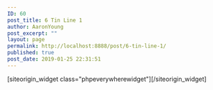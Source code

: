 ```yaml
---
ID: 60
post_title: 6 Tin Line 1
author: AaronYoung
post_excerpt: ""
layout: page
permalink: http://localhost:8888/post/6-tin-line-1/
published: true
post_date: 2019-01-25 22:31:51
---
```

<div id="pl-60"  class="panel-layout" ><div id="pg-60-0"  class="panel-grid panel-no-style"  data-style="{&quot;background_image_attachment&quot;:false,&quot;background_display&quot;:&quot;tile&quot;,&quot;cell_alignment&quot;:&quot;flex-start&quot;}"  data-ratio="1"  data-ratio-direction="right" ><div id="pgc-60-0-0"  class="panel-grid-cell"  data-weight="1" ><div id="panel-60-0-0-0" class="so-panel widget widget_phpeverywherewidget phpeverywherewidget panel-first-child panel-last-child" data-index="0" data-style="{&quot;background_image_attachment&quot;:false,&quot;background_display&quot;:&quot;tile&quot;,&quot;animation_once&quot;:&quot;&quot;}" >[siteorigin_widget class="phpeverywherewidget"]<input type="hidden" value="{&quot;instance&quot;:{&quot;title&quot;:&quot;&quot;,&quot;content&quot;:&quot;\n&lt;link rel=\&quot;canonical\&quot; href=\&quot;https:\/\/developer.snapappointments.com\/bootstrap-select\/examples\/\&quot;&gt;\n&lt;link rel=\&quot;icon\&quot; type=\&quot;image\/png\&quot; href=\&quot;\/xandroid-chrome-192x192.png.pagespeed.ic.jw7lyO-Zu3.webp\&quot; sizes=\&quot;192x192\&quot;&gt;\n&lt;link rel=\&quot;apple-touch-icon\&quot; sizes=\&quot;180x180\&quot; href=\&quot;\/xapple-touch-icon.png.pagespeed.ic.GquMMio8er.webp\&quot;&gt;\n&lt;link rel=\&quot;icon\&quot; type=\&quot;image\/png\&quot; href=\&quot;\/xfavicon-32x32.png.pagespeed.ic.e6S16zFrXd.webp\&quot; sizes=\&quot;32x32\&quot;&gt;\n&lt;link rel=\&quot;icon\&quot; type=\&quot;image\/png\&quot; href=\&quot;\/xfavicon-16x16.png.pagespeed.ic.QVCAGu-P0t.webp\&quot; sizes=\&quot;16x16\&quot;&gt;\n&lt;link rel=\&quot;mask-icon\&quot; href=\&quot;\/safari-pinned-tab.svg\&quot; color=\&quot;#2d80b5\&quot;&gt;\n&lt;meta name=\&quot;application-name\&quot; content=\&quot;SnapAppointments Scheduling\&quot;&gt;\n&lt;meta name=\&quot;apple-mobile-web-app-title\&quot; content=\&quot;SnapAppointments Scheduling\&quot;&gt;\n&lt;meta name=\&quot;apple-mobile-web-app-capable\&quot; content=\&quot;yes\&quot;&gt;\n&lt;meta name=\&quot;apple-mobile-web-app-status-bar-style\&quot; content=\&quot;black-translucent\&quot;&gt;\n&lt;meta name=\&quot;msapplication-TileColor\&quot; content=\&quot;#00a300\&quot;&gt;\n&lt;meta name=\&quot;msapplication-TileImage\&quot; content=\&quot;\/mstile-144x144.png\&quot;&gt;\n&lt;meta name=\&quot;theme-color\&quot; content=\&quot;#2d80b5\&quot;&gt;\n&lt;link rel=\&quot;icon\&quot; href=\&quot;\/favicon.ico\&quot;&gt;\n&lt;title&gt;Examples | bootstrap-select \u00b7 SnapAppointments Developer&lt;\/title&gt;\n&lt;link href=\&quot;https:\/\/maxcdn.bootstrapcdn.com\/bootstrap\/4.1.0\/css\/bootstrap.min.css\&quot; rel=\&quot;stylesheet\&quot;&gt;\n&lt;link href=\&quot;https:\/\/maxcdn.bootstrapcdn.com\/font-awesome\/4.7.0\/css\/font-awesome.min.css\&quot; rel=\&quot;stylesheet\&quot;&gt;\n&lt;link href=\&quot;https:\/\/developer.snapappointments.com\/bootstrap-select\/A.ajax,,_libs,,_highlight.js,,_9.15.6,,_css,,_github.min.css+css,,_base.css+css,,_custom.css+dist,,_css,,_bootstrap-select.min.css,Mcc.qqCuRtJdjf.css.pagespeed.cf.KYg_8O1lBe.css\&quot; rel=\&quot;stylesheet\&quot;&gt;\n&lt;!--[if lt IE 9]&gt;\n    &lt;script src=\&quot;https:\/\/oss.maxcdn.com\/libs\/html5shiv\/3.7.0\/html5shiv.js\&quot;&gt;&lt;\/script&gt;\n    &lt;script src=\&quot;https:\/\/oss.maxcdn.com\/libs\/respond.js\/1.3.0\/respond.min.js\&quot;&gt;&lt;\/script&gt;\n  &lt;![endif]--&gt;\n&lt;link rel=\&quot;dns-prefetch\&quot; href=\&quot;\/\/cdn.carbonads.com\&quot;&gt;&lt;link rel=\&quot;dns-prefetch\&quot; href=\&quot;\/\/ajax.googleapis.com\&quot;&gt;&lt;link rel=\&quot;dns-prefetch\&quot; href=\&quot;\/\/www.googletagmanager.com\&quot;&gt;&lt;script type=\&quot;text\/javascript\&quot; async=\&quot;\&quot; src=\&quot;https:\/\/www.google-analytics.com\/analytics.js\&quot;&gt;&lt;\/script&gt;&lt;script id=\&quot;_carbonads_projs\&quot; type=\&quot;text\/javascript\&quot; src=\&quot;https:\/\/srv.carbonads.net\/ads\/CKYIKK7I.json?segment=placement:silviomoretogithubiobootstrapsel&amp;amp;callback=_carbonads_go\&quot;&gt;&lt;\/script&gt;\n\n\n\n\n&lt;!--\n&lt;link rel=\&quot;canonical\&quot; href=\&quot;https:\/\/developer.snapappointments.com\/bootstrap-select\/examples\/\&quot;&gt;\n\n&lt;link href=\&quot;https:\/\/maxcdn.bootstrapcdn.com\/font-awesome\/4.7.0\/css\/font-awesome.min.css\&quot; rel=\&quot;stylesheet\&quot;&gt;\n\n&lt;link href=\&quot;https:\/\/developer.snapappointments.com\/bootstrap-select\/A.ajax,,_libs,,_highlight.js,,_9.15.6,,_css,,_github.min.css+css,,_base.css+css,,_custom.css+dist,,_css,,_bootstrap-select.min.css,Mcc.qqCuRtJdjf.css.pagespeed.cf.KYg_8O1lBe.css\&quot; rel=\&quot;stylesheet\&quot;&gt;\n\n--&gt;\n\n      &lt;select class=\&quot;selectpicker\&quot; data-show-subtext=\&quot;true\&quot; data-live-search=\&quot;true\&quot;&gt;\n        &lt;option data-subtext=\&quot;Rep California\&quot;&gt;\u7231\u4ed6\u7f8e\u5976\u7c89&lt;\/option&gt;\n        &lt;option data-subtext=\&quot;Sen California\&quot;&gt;\u725b\u680f\u5976\u7c89&lt;\/option&gt;\n        &lt;option data-subtext=\&quot;Sen Massacusetts\&quot;&gt;Elizabeth Warren&lt;\/option&gt;\n        &lt;option data-subtext=\&quot;Rep Alabama\&quot;&gt;Mario Flores&lt;\/option&gt;\n        &lt;option data-subtext=\&quot;Rep Alaska\&quot;&gt;Don Young&lt;\/option&gt;\n        &lt;option data-subtext=\&quot;Rep California\&quot; disabled=\&quot;disabled\&quot;&gt;Marvin Martinez&lt;\/option&gt;\n      &lt;\/select&gt;\n\n\n&lt;select class=\&quot;selectpicker\&quot; data-live-search=\&quot;true\&quot; data-none-results-text=\&quot;I found no results\&quot;&gt;\n  &lt;option data-tokens=\&quot;ketchup mustard\&quot;&gt;\u5976&lt;\/option&gt;\n  &lt;option data-tokens=\&quot;mustard\&quot;&gt;\u7c89&lt;\/option&gt;\n  &lt;option data-tokens=\&quot;frosting\&quot;&gt;Sugar, Spice and all things nice&lt;\/option&gt;\n&lt;\/select&gt;\n\n&lt;!-- &lt;script src=\&quot;https:\/\/ajax.googleapis.com\/ajax\/libs\/jquery\/3.3.1\/jquery.min.js\&quot;&gt;&lt;\/script&gt;\n\n&lt;script src=\&quot;https:\/\/maxcdn.bootstrapcdn.com\/bootstrap\/4.1.0\/js\/bootstrap.bundle.min.js\&quot;&gt;&lt;\/script&gt;\n\n--&gt;\n\n&lt;script src=\&quot;https:\/\/ajax.googleapis.com\/ajax\/libs\/jquery\/3.3.1\/jquery.min.js\&quot;&gt;&lt;\/script&gt;\n&lt;script src=\&quot;https:\/\/maxcdn.bootstrapcdn.com\/bootstrap\/4.1.0\/js\/bootstrap.bundle.min.js\&quot;&gt;&lt;\/script&gt;\n&lt;script src=\&quot;https:\/\/developer.snapappointments.com\/bootstrap-select\/ajax\/libs\/highlight.js\/9.15.6\/js\/highlight.pack.js.pagespeed.jm.dO4qkBpHzz.js\&quot;&gt;&lt;\/script&gt;\n&lt;script&gt;hljs.initHighlightingOnLoad();&lt;\/script&gt;\n&lt;script src=\&quot;https:\/\/developer.snapappointments.com\/bootstrap-select\/js,_base.js+dist,_js,_bootstrap-select.min.js.pagespeed.jc.73GnhkIidO.js\&quot;&gt;&lt;\/script&gt;\n&lt;script&gt;eval(mod_pagespeed_iEAjUB5Qmq);&lt;\/script&gt;\n&lt;script&gt;eval(mod_pagespeed_2HaUiZdTC$);&lt;\/script&gt;\n&lt;script&gt;$.fn.selectpicker.Constructor.DEFAULTS.iconBase=&#039;fa&#039;;&lt;\/script&gt;\n&lt;script async=\&quot;\&quot; src=\&quot;https:\/\/www.googletagmanager.com\/gtag\/js?id=UA-113793762-1\&quot;&gt;&lt;\/script&gt;\n\n\n&lt;script&gt;window.dataLayer=window.dataLayer||[];function gtag(){dataLayer.push(arguments);}gtag(&#039;js&#039;,new Date());gtag(&#039;config&#039;,&#039;UA-113793762-1&#039;);&lt;\/script&gt;&quot;,&quot;eds_animation_class&quot;:&quot;&quot;,&quot;animation&quot;:&quot;&quot;,&quot;anchor&quot;:&quot;&quot;,&quot;anchor-placement&quot;:&quot;&quot;,&quot;easing&quot;:&quot;&quot;,&quot;offset&quot;:&quot;&quot;,&quot;duration&quot;:&quot;&quot;,&quot;delay&quot;:&quot;&quot;,&quot;once&quot;:0,&quot;so_sidebar_emulator_id&quot;:&quot;phpeverywherewidget-6010000&quot;,&quot;option_name&quot;:&quot;widget_phpeverywherewidget&quot;},&quot;args&quot;:{&quot;before_widget&quot;:&quot;&lt;div id=\&quot;panel-60-0-0-0\&quot; class=\&quot;so-panel widget widget_phpeverywherewidget phpeverywherewidget panel-first-child panel-last-child\&quot; data-index=\&quot;0\&quot; data-style=\&quot;{&amp;quot;background_image_attachment&amp;quot;:false,&amp;quot;background_display&amp;quot;:&amp;quot;tile&amp;quot;,&amp;quot;animation_once&amp;quot;:&amp;quot;&amp;quot;}\&quot; &gt;&quot;,&quot;after_widget&quot;:&quot;&lt;\/div&gt;&quot;,&quot;before_title&quot;:&quot;&lt;h3 class=\&quot;widget-title\&quot;&gt;&quot;,&quot;after_title&quot;:&quot;&lt;\/h3&gt;&quot;,&quot;widget_id&quot;:&quot;widget-0-0-0&quot;}}" />[/siteorigin_widget]</div></div></div></div>